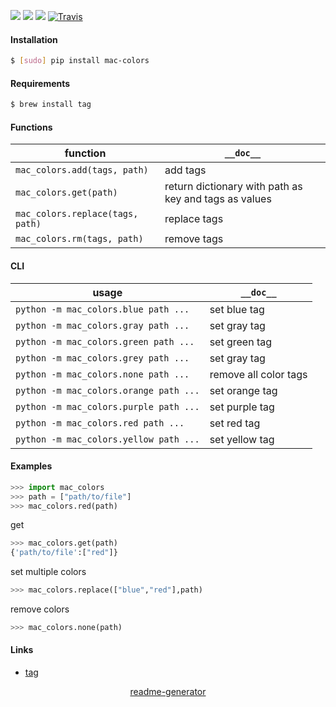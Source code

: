 <!--
https://pypi.org/project/readme-generator/
-->

[![](https://img.shields.io/badge/OS-MacOS-blue.svg?longCache=True)]()
[![](https://img.shields.io/pypi/pyversions/mac-colors.svg?longCache=True)](https://pypi.org/project/mac-colors/)
[![](https://img.shields.io/pypi/v/mac-colors.svg?maxAge=3600)](https://pypi.org/project/mac-colors/)
[![Travis](https://api.travis-ci.org/looking-for-a-job/mac-colors.py.svg?branch=master)](https://travis-ci.org/looking-for-a-job/mac-colors.py/)

#### Installation
```bash
$ [sudo] pip install mac-colors
```

#### Requirements
```bash
$ brew install tag
```

#### Functions
function|`__doc__`
-|-
`mac_colors.add(tags, path)` |add tags
`mac_colors.get(path)` |return dictionary with path as key and tags as values
`mac_colors.replace(tags, path)` |replace tags
`mac_colors.rm(tags, path)` |remove tags

#### CLI
usage|`__doc__`
-|-
`python -m mac_colors.blue path ...` |set blue tag
`python -m mac_colors.gray path ...` |set gray tag
`python -m mac_colors.green path ...` |set green tag
`python -m mac_colors.grey path ...` |set gray tag
`python -m mac_colors.none path ...` |remove all color tags
`python -m mac_colors.orange path ...` |set orange tag
`python -m mac_colors.purple path ...` |set purple tag
`python -m mac_colors.red path ...` |set red tag
`python -m mac_colors.yellow path ...` |set yellow tag

#### Examples
```python
>>> import mac_colors
>>> path = ["path/to/file"]
>>> mac_colors.red(path)
```
get
```python
>>> mac_colors.get(path)
{'path/to/file':["red"]}
```
set multiple colors
```python
>>> mac_colors.replace(["blue","red"],path)
```
remove colors
```python
>>> mac_colors.none(path)
```

#### Links
+   [tag](https://github.com/jdberry/tag)

<p align="center">
    <a href="https://pypi.org/project/readme-generator/">readme-generator</a>
</p>
